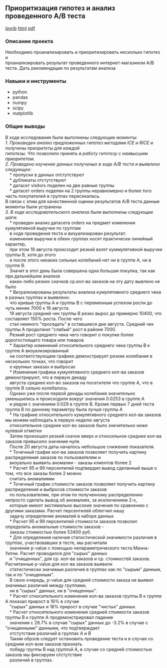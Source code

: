 ## Приоритизация гипотез и анализ проведенного A/B теста
[ipynb](https://github.com/gm-ac/portfolio/blob/main/project_ab_testing/project_ab%20_testing.ipynb)    [html]()   [pdf]()

### Описание проекта
Необходимо проанализировать и приоритизировать несколько гипотез и <br>
проанализировать результат проведенного интернет-магазином A/B теста.
Дать рекомендации по результатам анализа


### Навыки и инструменты
- python
- pandas
- numpy
- scipy
- matplotlib


### Общие выводы
В ходе исследования были выполнены следующие моменты:<br>
    *1. Произведен анализ предложенных гипотез методами ICE и RICE и получены приоритеты для каждой<br> 
       гипотезы. Что позволило принять в работу гитотезу с наивысшим приоритетом.<br>
    2. Проведено изучение данных полученых в ходе А/В теста и выявлено следующее:*<br>
    &emsp;* пропуски в данных отстутствуют<br>
    &emsp;* дубликаты отстутствуют<br>
    &emsp;* датасет visitors поделен на две равные группы<br>
    &emsp;* датасет orders поделен на 2 группы неравномерно и более того часть покупателей в группах пересекалась.<br>
          В связи с этим для качественной оценки результатов А/В теста данные моменты были устранены<br>
    *3. В ходе исследовательского анализа были выполнены следующие шаги:*<br> 
    &emsp;* проведен анализ датасета orders на предмет изменения кумулятивной выручки по группам<br> 
    &emsp;в ходе проведения теста и визуализирован результат:<br>
    &emsp;изменения выручки в обеих группах носят практически линейный характер,<br> 
    &emsp;при этом 19 августа происходит резкий взлет куммулятивной выручки группы В, хотя до этого<br>
    &emsp;и после этого никаких сильных колебаний нет ни в группе А, ни в группе В.<br> 
    &emsp;Значит в этот день была совершена одна большая покупка, так как при дальнейшем анализе<br> 
    &emsp;каких-либо резких скачков ср.кол-ва заказов на эту дату вывлено не было<br>
    &emsp;* Визуализированы результаты анализа кумулятивного среднего чека в разных группах и выявлено:<br>
    &emsp;что кривые группы А и группы В с переменным успехом росли до чуть менее 7000 к 18 августа.<br>
    &emsp;19 августа средний чек группы В резко вырос до примерно 10400, что составляет 150% роста. После чего <br>
    &emsp;стал немного "проседать" в оставшиеся дни августа. Средний чек группы А продолжил "слабый" рост в районе 7000.<br>
    &emsp;Резкий рост среднего чека чего говорит о покупке более дорогостоящего товара или товаров<br>
    &emsp;* Характер изменений относительного среднего чека группы В к группе А визуализированный<br> 
    &emsp;на соответствующем графике демонстрирует резкие колебания в нескольких точках, что говорит<br> 
    &emsp;о крупных заказах и выбросах<br>
    &emsp;* Изменения графика кумулятивного среднего кол-ва заказов демонстрируют, что в первую декаду<br>
    &emsp;августа среднее кол-во заказов на посетителя что группе А, что в группе В сильно колебалось.<br>
    &emsp;Однако уже после первой декады колебания значительно уменьшились и происходили вокруг значения 0.0253 в группе А<br>
    &emsp;и рядом с значением 0.029 в группе В. Кроме первых 7 дней теста группа В по данному параметру была лучше группы А<br>
    &emsp;* На графике относительного кумулятивного среднего кол-ва заказов мы можем наблюдать в первую неделю августа <br>
    &emsp;относительное среднее кол-во заказов было значительно ниже нулевой отметки<br>
    &emsp;Затем произошел резкий скачок вверх и относильное среднее кол-ва заказов превысило значение нуля.<br> 
    &emsp;После 20 августа даты началось небольшое снижение показателя.<br> 
    &emsp;* Точечный график кол-ва заказов позволяет получить картину распределения заказов по пользователям и <br>
    &emsp;визуально выявить аномалии - заказы клиентов более 2<br> 
    &emsp;* Расчет 95 и 99 персентилей подтвердил вывод сделанный выше о том, что все заказы более 2 можно <br>
    &emsp;считать аномалиями<br>
    &emsp;* Точечный график стоимости заказов позволяет получить картину распределения и выбросов стоимости заказов<br>
    &emsp;по пользователям, при этом по полученному распределению непросто сделать вывод об аномалиях, за исключением 2-х,<br>
    &emsp;которые имеют экстимально высокие значения по сравнению с другими заказами. Расчет персентилей облегчил нашу <br>
    &emsp;задачу определения аномалий в наборе данных<br>
    &emsp;* Расчет 95 и 99 персентилей стоимости заказов позволил определить аномальные стоимости заказов - <br>
    &emsp;заказы cтоимостью более 53400 руб.<br>
    &emsp;* Для определения наличия статистической значимости различия в группах, участвовавших в тесте, мы расчитали<br>
    &emsp;значение p-value с помощью непараметрического теста Манна-Уитни. Расчет проводился для "сырых" данных<br> 
    &emsp;и "очищенных", для ср. кол-ва заказов и ср. стоимостей заказов. Расчитанные p-value для кол-ва заказов выявили <br>
    &emsp;статистически значимые различия в группах как по "сырым" данным, так и по "очищенным".<br>
    &emsp;В свою очередь, p-value для средней стоимости заказа не выявил значимых различий между группами,<br>
    &emsp;ни в "сырых" данных, ни в "очищенных".<br>
    &emsp;* Расчет относительного изменения кол-ва заказов группы В к группе А показал прирост в 16% в случае<br>
    &emsp;"сырых" данных и 18% прирост в случае "чистых" данных.<br>
    &emsp;* Расчет относительного изменения средней стоимости заказов группы В к группе А продемонстрировал падение<br>
    &emsp;значения с 28.7% в случае "сырых" данных до -3.2% в случае с "очищенными" данными, что подтверждает<br>
    &emsp;отстутствие различий в группах А и В<br>
    &emsp;Таким обрзов следует остановить проведение теста и в случае со средним кол-вом заказов признать<br> 
    &emsp;победу группы В над группой А, в случае со средней стоимостью заказов мы фиксируем отстутствие<br> 
    &emsp;различий в группах.

